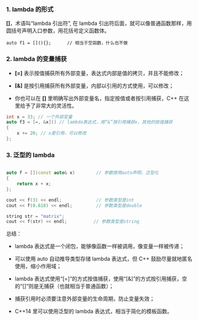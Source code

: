 ### 1. lambda 的形式

**[]**，术语叫“lambda 引出符”, 在 lambda 引出符后面，就可以像普通函数那样，用圆括号声明入口参数，用花括号定义函数体。

    auto f1 = [](){};      // 相当于空函数，什么也不做



### 2. lambda 的变量捕获

- **[=]** 表示按值捕获所有外部变量，表达式内部是值的拷贝，并且不能修改；

- **[&]** 是按引用捕获所有外部变量，内部以引用的方式使用，可以修改；

- 你也可以在 **[]** 里明确写出外部变量名，指定按值或者按引用捕获，C++ 在这里给予了非常大的灵活性。

```C++
int x = 33; // 一个外部变量
auto f3 = [=, &x]() // lambda表达式，用“&”按引用捕获x，其他的按值捕获
{ 
    x += 20; // x是引用，可以修改
};
```
### 3. 泛型的 lambda

```C++

auto f = [](const auto& x)        // 参数使用auto声明，泛型化
{
    return x + x;
};

cout << f(3) << endl;             // 参数类型是int
cout << f(0.618) << endl;         // 参数类型是double

string str = "matrix";
cout << f(str) << endl;          // 参数类型是string
```


总结：

* lambda 表达式是一个闭包，能够像函数一样被调用，像变量一样被传递；

* 可以使用 auto 自动推导类型存储 lambda 表达式，但 C++ 鼓励尽量就地匿名使用，缩小作用域；

* lambda 表达式使用“[=]”的方式按值捕获，使用“[&]”的方式按引用捕获，空的“[]”则是无捕获（也就相当于普通函数）；

* 捕获引用时必须要注意外部变量的生命周期，防止变量失效；

* C++14 里可以使用泛型的 lambda 表达式，相当于简化的模板函数。